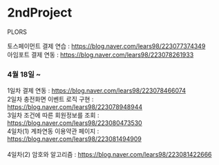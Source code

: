 # 2ndProject
PLORS

토스페이먼트 결제 연습 : https://blog.naver.com/lears98/223077374349<br>
아임포트 결제 연동 : https://blog.naver.com/lears98/223078261933<br>

### 4월 18일 ~ 
1일차 결제 연동 : https://blog.naver.com/lears98/223078466074<br>
2일차 충전화면 이벤트 로직 구현 : https://blog.naver.com/lears98/223078948944<br>
3일차 조건에 따른 회원정보를 조회 : https://blog.naver.com/lears98/223080473530<br>
4일차(1) 계좌연동 이용약관 페이지 : https://blog.naver.com/lears98/223081494909<br>   
4일차(2) 암호와 알고리즘 : https://blog.naver.com/lears98/223081422666
